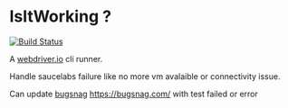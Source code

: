 # IsItWorking ?
[![Build Status](https://travis-ci.org/CoorpAcademy/isitworking.svg?branch=master)](https://travis-ci.org/CoorpAcademy/isitworking)

A [webdriver.io](http://webdriver.io/) cli runner.

Handle saucelabs failure like no more vm avalaible or connectivity issue.

Can update [bugsnag](https://bugsnag.com/) https://bugsnag.com/ with test failed or error
